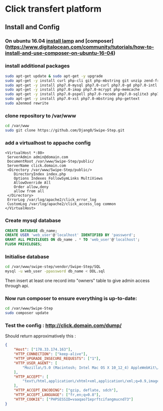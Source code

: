 # Click transfert platform

## Install and Config

### On ubuntu 16.04 [install lamp](https://www.digitalocean.com/community/tutorials/how-to-install-linux-apache-mysql-php-lamp-stack-on-ubuntu-16-04) and [composer] (https://www.digitalocean.com/community/tutorials/how-to-install-and-use-composer-on-ubuntu-16-04)

### install additional packages

```bash
sudo apt-get update & sudo apt-get -y upgrade
sudo apt-get -y install curl php-cli git php-mbstring git unzip zend-framework 
sudo apt-get -y install php7.0-mysql php7.0-curl php7.0-gd php7.0-intl php-pear php-imagick 
sudo apt-get -y install php7.0-imap php7.0-mcrypt php-memcache  
sudo apt-get -y install php7.0-pspell php7.0-recode php7.0-sqlite3 php7.0-tidy php7.0-xmlrpc 
sudo apt-get -y install php7.0-xsl php7.0-mbstring php-gettext
sudo a2enmod rewrite
```

### clone repository to /var/www

```bash
cd /var/www
sudo git clone https://github.com/Djang0/Swipe-Step.git
```
### add a virtualhost to appache config

```apacheconf
<VirtualHost *:80>
 ServerAdmin admin@domain.com
 DocumentRoot /var/www/Swipe-Step/public/
 ServerName click.domain.com
 <Directory /var/www/Swipe-Step/public/>
	DirectoryIndex index.php
	Options Indexes FollowSymLinks MultiViews
	AllowOverride All
	Order allow,deny
	allow from all
 </Directory>
 ErrorLog /var/log/apache2/click_error_log
 CustomLog /var/log/apache2/click_access_log common
</VirtualHost>

```
### Create mysql database

```sql
CREATE DATABASE db_name;
CREATE USER 'web_user'@'localhost' IDENTIFIED BY 'password';
GRANT ALL PRIVILEGES ON db_name . * TO 'web_user'@'localhost';
FLUSH PRIVILEGES;
```
### Initialise database

```bash
cd /var/www/swipe-step/vendor/Swipe-Step/SQL
mysql -u web_user -ppassword db_name < DDL.sql
```
Then insert at least one record into "owners" table to give admin access through api.
### Now run composer to ensure everything is up-to-date:
```bash
cd /var/www/Swipe-Step
sudo composer update
```
### Test the config : http://click.domain.com/dump/
Should return approximatively this :

```json
{
    "Host": ["178.33.174.163"],
    "HTTP_CONNECTION": ["keep-alive"],
    "HTTP_UPGRADE_INSECURE_REQUESTS": ["1"],
    "HTTP_USER_AGENT": [
        "Mozilla\/5.0 (Macintosh; Intel Mac OS X 10_12_4) AppleWebKit\/537.36 (KHTML, like Gecko) Chrome\/57.0.2987.133 Safari\/537.36"
    ],
    "HTTP_ACCEPT": [
        "text\/html,application\/xhtml+xml,application\/xml;q=0.9,image\/webp,*\/*;q=0.8"
    ],
    "HTTP_ACCEPT_ENCODING": ["gzip, deflate, sdch"],
    "HTTP_ACCEPT_LANGUAGE": ["fr,en;q=0.8"],
    "HTTP_COOKIE": ["PHPSESSID=vaaqao71eprftcifangmucnd73"]
}
```

